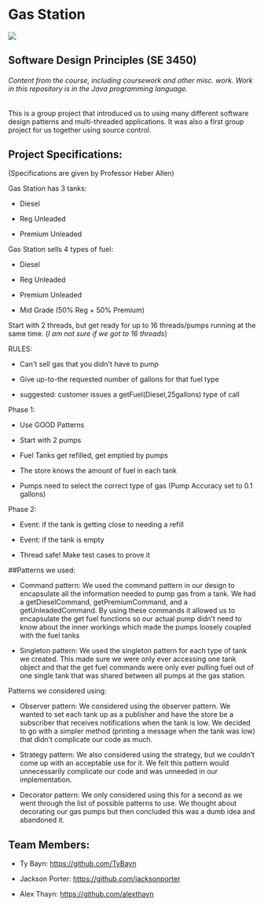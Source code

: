 # Gas Station

![](https://www.snow.edu/pr/brand/images/signature.jpg)

## Software Design Principles (SE 3450)


###### Content from the course, including coursework and other misc. work. Work in this repository is in the Java programming language.

This is a group project that introduced us to using many different software design patterns and multi-threaded applications. It was also a first group project for us together using source control.

## Project Specifications:
(Specifications are given by Professor Heber Allen)

Gas Station has 3 tanks:

- Diesel

- Reg Unleaded

- Premium Unleaded

Gas Station sells 4 types of fuel:

- Diesel

- Reg Unleaded

- Premium Unleaded

- Mid Grade (50% Reg + 50% Premium)

Start with 2 threads, but get ready for up to 16 threads/pumps running at the same time. (*I am not sure if we got to 16 threads*)

RULES:

- Can't sell gas that you didn't have to pump

- Give up-to-the requested number of gallons for that fuel type

- suggested:  customer issues a getFuel(Diesel,25gallons) type of call

Phase 1:

- Use GOOD Patterns

- Start with 2 pumps

- Fuel Tanks get refilled, get emptied by pumps

- The store knows the amount of fuel in each tank

- Pumps need to select the correct type of gas (Pump Accuracy set to 0.1 gallons)

Phase 2:

- Event: if the tank is getting close to needing a refill

- Event: if the tank is empty

- Thread safe!  Make test cases to prove it

##Patterns we used:

- Command pattern: We used the command pattern in our design to encapsulate all the information needed to pump gas from a tank. We had a getDieselCommand, getPremiumCommand, and a getUnleadedCommand. By using these commands it allowed us to encapsulate the get fuel functions so our actual pump didn’t need to know about the inner workings which made the pumps loosely coupled with the fuel tanks

- Singleton pattern: We used the singleton pattern for each type of tank we created. This made sure we were only ever accessing one tank object and that the get fuel commands were only ever pulling fuel out of one single tank that was shared between all pumps at the gas station.

Patterns we considered using: 

- Observer pattern: We considered using the observer pattern. We wanted to set each tank up as a publisher and have the store be a subscriber that receives notifications when the tank is low. We decided to go with a simpler method (printing a message when the tank was low) that didn’t complicate our code as much.

- Strategy pattern: We also considered using the strategy, but we couldn’t come up with an acceptable use for it. We felt this pattern would unnecessarily complicate our code and was unneeded in our implementation. 

- Decorator pattern: We only considered using this for a second as we went through the list of possible patterns to use. We thought about decorating our gas pumps but then concluded this was a dumb idea and abandoned it.


## Team Members:

- Ty Bayn: https://github.com/TyBayn

- Jackson Porter: https://github.com/jacksonporter

- Alex Thayn: https://github.com/alexthayn

